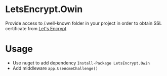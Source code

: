 # LetsEncrypt.Owin
Provide access to /.well-known folder in your project in order to obtain SSL certificate from [Let's Encrypt](https://letsencrypt.org)
# Usage
* Use nuget to add dependency `Install-Package LetsEncrypt.Owin`
* Add middleware `app.UseAcmeChallenge()`
